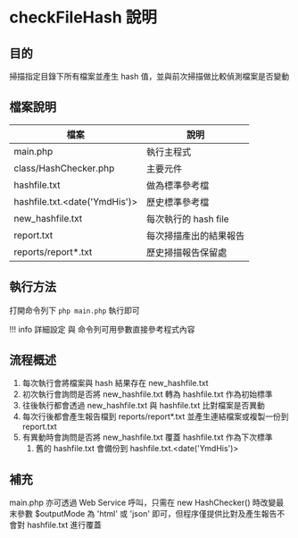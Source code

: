 # checkFileHash 說明

## 目的

掃描指定目錄下所有檔案並產生 hash 值，並與前次掃描做比較偵測檔案是否變動

## 檔案說明
|檔案| 說明|
|--|--|
|main.php|執行主程式|
|class/HashChecker.php|主要元件|
|hashfile.txt|做為標準參考檔|
|hashfile.txt.<date('YmdHis')>|歷史標準參考檔|
|new_hashfile.txt|每次執行的 hash file |
|report.txt|每次掃描產出的結果報告|
|reports/report*.txt|歷史掃描報告保留處|

## 執行方法

打開命令列下 ```php main.php``` 執行即可

  !!! info 詳細設定 與 命令列可用參數直接參考程式內容

## 流程概述

1. 每次執行會將檔案與 hash 結果存在 new_hashfile.txt
2. 初次執行會詢問是否將 new_hashfile.txt 轉為 hashfile.txt 作為初始標準
3. 往後執行都會透過 new_hashfile.txt 與 hashfile.txt 比對檔案是否異動
4. 每次行後都會產生報告檔到 reports/report*.txt 並產生連結檔案或複製一份到 report.txt
5. 有異動時會詢問是否將 new_hashfile.txt 覆蓋 hashfile.txt 作為下次標準
   1. 舊的 hashfile.txt 會備份到 hashfile.txt.<date('YmdHis')>

## 補充

main.php 亦可透過 Web Service 呼叫，只需在 new HashChecker() 時改變最末參數 $outputMode 為 'html' 或 'json' 即可，但程序僅提供比對及產生報告不會對 hashfile.txt 進行覆蓋